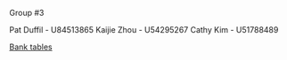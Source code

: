 Group #3

Pat Duffil - U84513865
Kaijie Zhou - U54295267
Cathy Kim - U51788489

[Bank tables](Bank%20DB.png)